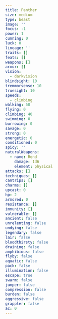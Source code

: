 ```yaml
---
title: Panther
size: medium
type: beast
image: ''
focus: -1
power: 1
cunning: 0
luck: 0
lineage: ''
traits: []
feats: []
weapons: []
armor: []
vision:
  - darkvision
blindsight: 10
tremmorsense: 10
truesight: 10
speeds:
  - climbing
walking: 50
flying: 0
climbing: 40
swimming: 0
burrowing: 0
savage: 0
strong: 0
energetic: 0
conditioned: 0
spicy: ''
naturalWeapons:
  - name: Rend
    damage: 1d6
    element: physical
attacks: []
techniques: []
cantrips: []
charms: []
upcast: 0
hp: 2
armored: 0
resistance: []
immunity: []
vulnerable: []
ancient: false
unrelenting: false
undying: false
legendary: false
lair: false
bloodthirsty: false
draining: false
amphibious: false
flyby: false
aquatic: false
pack: false
illumination: false
escape: true
swarm: false
jumper: false
compression: false
burden: false
aggressive: false
grappler: false
ac: 0
---
```


